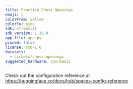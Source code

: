 ```yaml
---
title: Practice Chess Openings
emoji: ♖
colorFrom: yellow
colorTo: pink
sdk: streamlit
sdk_version: 1.38.0
app_file: app.py
pinned: false
license: cc0-1.0
datasets:
  - Lichess/chess-openings
suggested_hardware: cpu-basic
---
```


Check out the configuration reference at https://huggingface.co/docs/hub/spaces-config-reference
